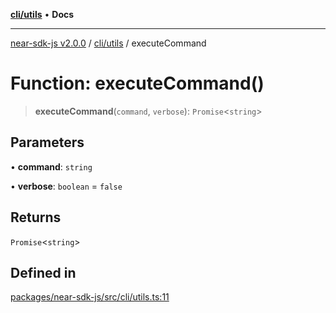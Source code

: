 [**cli/utils**](../README.md) • **Docs**

***

[near-sdk-js v2.0.0](../../../packages.md) / [cli/utils](../README.md) / executeCommand

# Function: executeCommand()

> **executeCommand**(`command`, `verbose`): `Promise`\<`string`\>

## Parameters

• **command**: `string`

• **verbose**: `boolean` = `false`

## Returns

`Promise`\<`string`\>

## Defined in

[packages/near-sdk-js/src/cli/utils.ts:11](https://github.com/dim-daskalov/near-sdk-js/blob/d666013bbb17e79dbf6b4425d4bac78f40b0804c/packages/near-sdk-js/src/cli/utils.ts#L11)

